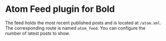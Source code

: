 Atom Feed plugin for Bold
=========================

The feed holds the most recent published posts and is located at
`/atom.xml`. The corresponding route is named `atom_feed`.
You can configure the number of latest posts to show.

